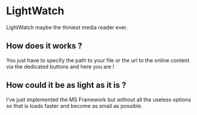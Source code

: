 # LightWatch
LightWatch maybe the thiniest media reader ever.

## How does it works ?
You just have to specify the path to your file or the url to the online content via the dedicated buttons and here you are !

## How could it be as light as it is ?
I've just implemented the MS Framework but without all the useless options so that is loads faster and become as small as possible.
